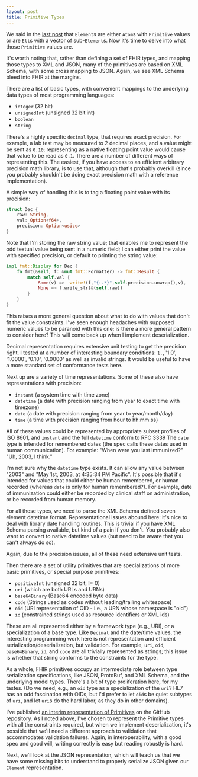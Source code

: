```yaml
---
layout: post
title: Primitive Types
---
```


We said in the [last post](http://arienmalec.github.io/implementing-fhir/2015/05/17/elements/) that `Element`s are either `Atom`s with `Primitive` values or are `Elt`s with a vector of sub-`Element`s. Now it's time to delve into what those `Primitive` values are.

It's worth noting that, rather than defining a set of FHIR types, and mapping those types to XML and JSON, many of the primitives are based on XML Schema, with some cross mapping to JSON. Again, we see XML Schema bleed into FHIR at the margins.

There are a list of basic types, with convenient mappings to the underlying data types of most programming languages:

- `integer` (32 bit)
- `unsignedInt` (unsigned 32 bit int)
- `boolean`
- `string`

There's a highly specific `decimal` type, that requires exact precision. For example, a lab test may be measured to 2 decimal places, and a value might be sent as `0.10`; representing as a native floating point value would cause that value to be read as `0.1`. There are a number of different ways of representing this. The easiest, if you have access to an efficient arbitrary precision math library, is to use that, although that's probably overkill (since you probably shouldn't be doing exact precision math with a reference implementation).

A simple way of handling this is to tag a floating point value with its precision:

```rust
struct Dec {
	raw: String,
	val: Option<f64>,
	precision: Option<usize> 
}
```

Note that I'm storing the raw string value; that enables me to represent the odd textual value being sent in a numeric field; I can either print the value with specified precision, or default to printing the string value:

```rust
impl fmt::Display for Dec {
	fn fmt(&self, f: &mut fmt::Formatter) -> fmt::Result {
		match self.val {
			Some(v) =>  write!(f,"{:.*}",self.precision.unwrap(),v),
			None => f.write_str(&(self.raw))
		}
	}
}
```

This raises a more general question about what to do with values that don't fit the value constraints. I've seen enough headaches with supposed numeric values to be paranoid with this one; is there a more general pattern to consider here? This will come back up when I implement deserialization.

Decimal representation requires extensive unit testing to get the precision right. I tested at a number of interesting boundary conditions: `1.`, '1.0', '1.0000', '0.10', '0.0000' as well as invalid strings. It would be useful to have a more standard set of conformance tests here.

Next up are a variety of time representations. Some of these also have representations with precision:

- `instant` (a system time with time zone)
- `datetime` (a date with precision ranging from year to exact time with timezone)
- `date` (a date with precision ranging from year to year/month/day)
- `time` (a time with precision ranging from hour to hh:mm:ss)

All of these values could be represented by appropriate subset profiles of ISO 8601, and `instant` and the full `datetime` conform to RFC 3339 The `date` type is intended for remembered dates (the spec calls these dates used in human communication). For example: "When were you last immunized?" "Uh, 2003, I think."

I'm not sure why the `datetime` type exists. It can allow any value between "2003" and "May 1st, 2003, at 4:35:34 PM Pacific".  It's possible that it's intended for values that could either be human remembered, or human recorded (whereas `date` is only for human remembered?). For example, date of immunization could either be recorded by clinical staff on administration, or be recorded from human memory.

For all these types, we need to parse the XML Schema defined seven element datetime format. Representational issues abound here: it's nice to deal with library date handling routines. This is trivial if you have XML Schema parsing available, but kind of a pain if you don't. You probably also want to convert to native datetime values (but need to be aware that you can't always do so).

Again, due to the precision issues, all of these need extensive unit tests.

Then there are a set of utility primitives that are specializations of more basic primitives, or special purpose primitives:

- `positiveInt` (unsigned 32 bit, != 0)
- `uri` (which are both URLs and URNs)
- `base64Binary` (Base64 encoded byte data)
- `code` (Strings used as codes without leading/trailing whitespace)
- `oid` (URI representation of OID - i.e., a URN whose namespace is "oid")
- `id` (constrained strings used as resource identifiers or XML ids)

These are all represented either by a framework type (e.g., URI), or a specialization of a base type. Like `Decimal` and the date/time values, the interesting programming work here is not representation and efficient serialization/deserialization, but validation. For example, `uri`, `oid`, `base64Binary`, `id`, and `code` are all trivially represented as strings; this issue is whether that string conforms to the constraints for the type.

As a whole, FHIR primitives occupy an intermediate role between type serialization specifications, like JSON, ProtoBuf, and XML Schema, and the underlying model types. There's a bit of type proliferation here, for my tastes. (Do we need, e.g., an `oid` type as a specialization of the `uri`? HL7 has an odd fascination with OIDs, but I'd prefer to let `oid`s be quiet subtypes of `uri`, and let `uri`s do the hard labor, as they do in other domains).

I've published [an interim representation of Primitives](https://github.com/arienmalec/fhir-rust/blob/master/src/primitive.rs) on the GitHub repository. As I noted above, I've chosen to represent the Primitive types with all the constraints required, but when we implement deserialization, it's possible that we'll need a different approach to validation that accommodates validation failures. Again, in interoperability, with a good spec and good will, writing correctly is easy but reading robustly is hard.

Next, we'll look at the JSON representation, which will teach us that we have some missing bits to understand to properly serialize JSON given our `Element` representation.